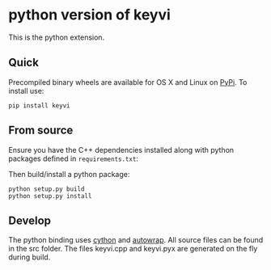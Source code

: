 # python version of keyvi

This is the python extension.

## Quick

Precompiled binary wheels are available for OS X and Linux on [PyPi](https://pypi.python.org/pypi/keyvi). To install use:

    pip install keyvi

## From source

Ensure you have the C++ dependencies installed along with python packages defined in `requirements.txt`:

Then build/install a python package:

    python setup.py build
    python setup.py install


## Develop

The python binding uses [cython](http://cython.org/) and [autowrap](https://github.com/uweschmitt/autowrap). All source files can be found in the src folder. The files keyvi.cpp and keyvi.pyx are generated on the fly during build.
